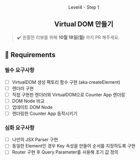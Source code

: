 <p align="middle">Level4 - Step 1</p>
<h2 align="middle">Virtual DOM 만들기</h2>

> ✔️ 원활한 리뷰를 위해 **10월 18일(월)** 까지 PR 해주세요.

## 📝 Requirements

### 필수 요구사항

- [ ] VirtualDOM 생성 팩토리 함수 구현 (aka createElement)
- [ ] 렌더러 구현
- [ ] 직접 구현한 렌더러와 VirtualDOM으로 Counter App 렌더링
- [ ] DOM Node 비교
- [ ] 업데이트 DOM Node
- [ ] 렌더링한 Counter App 동작시키기

### 심화 요구사항

- [ ] 나만의 JSX Parser 구현
- [ ] 동일한 Element인 경우 Key 속성을 만들어 순서를 지정하도록 구현
- [ ] Router 구현 후 Query Parameter를 사용해 초기 값 정의
